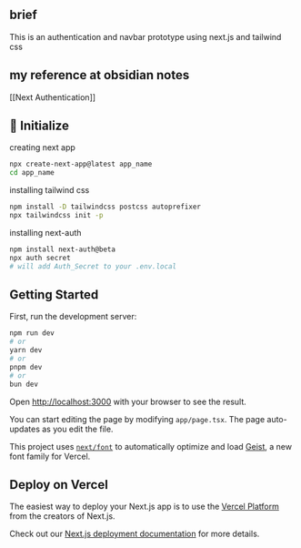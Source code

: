 ## brief
This is an authentication and navbar prototype 
using next.js and tailwind css

## my reference at obsidian notes
[[Next Authentication]]

## 🚀 Initialize
creating next app

```bash
npx create-next-app@latest app_name
cd app_name
```

installing tailwind css

```bash
npm install -D tailwindcss postcss autoprefixer
npx tailwindcss init -p
```

installing next-auth
```bash
npm install next-auth@beta
npx auth secret
# will add Auth_Secret to your .env.local
```

## Getting Started
First, run the development server:

```bash
npm run dev
# or
yarn dev
# or
pnpm dev
# or
bun dev
```

Open [http://localhost:3000](http://localhost:3000) with your browser to see the result.

You can start editing the page by modifying `app/page.tsx`. The page auto-updates as you edit the file.

This project uses [`next/font`](https://nextjs.org/docs/app/building-your-application/optimizing/fonts) to automatically optimize and load [Geist](https://vercel.com/font), a new font family for Vercel.


## Deploy on Vercel

The easiest way to deploy your Next.js app is to use the [Vercel Platform](https://vercel.com/new?utm_medium=default-template&filter=next.js&utm_source=create-next-app&utm_campaign=create-next-app-readme) from the creators of Next.js.

Check out our [Next.js deployment documentation](https://nextjs.org/docs/app/building-your-application/deploying) for more details.
